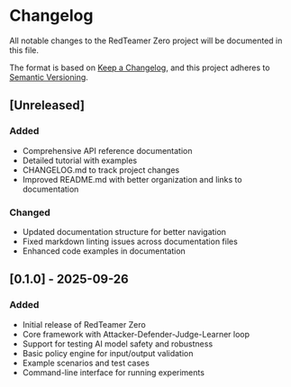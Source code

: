 # Changelog

All notable changes to the RedTeamer Zero project will be documented in this file.

The format is based on [Keep a Changelog](https://keepachangelog.com/en/1.0.0/),
and this project adheres to [Semantic Versioning](https://semver.org/spec/v2.0.0.html).

## [Unreleased]

<!-- markdownlint-disable MD024 -->

### Added

- Comprehensive API reference documentation
- Detailed tutorial with examples
- CHANGELOG.md to track project changes
- Improved README.md with better organization and links to documentation

### Changed

- Updated documentation structure for better navigation
- Fixed markdown linting issues across documentation files
- Enhanced code examples in documentation

## [0.1.0] - 2025-09-26

### Added

<!-- markdownlint-enable MD024 -->

- Initial release of RedTeamer Zero
- Core framework with Attacker-Defender-Judge-Learner loop
- Support for testing AI model safety and robustness
- Basic policy engine for input/output validation
- Example scenarios and test cases
- Command-line interface for running experiments
